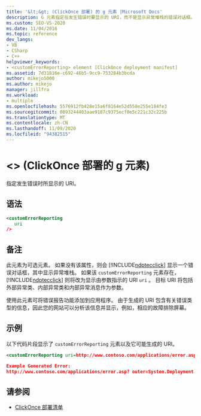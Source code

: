 ```yaml
---
title: '&lt;&gt; (ClickOnce 部署) 的 g 元素 |Microsoft Docs'
description: G 元素指定在发生错误时要显示的 URI，而不是显示异常堆栈的错误对话框。
ms.custom: SEO-VS-2020
ms.date: 11/04/2016
ms.topic: reference
dev_langs:
- VB
- CSharp
- C++
helpviewer_keywords:
- <customErrorReporting> element [ClickOnce deployment manifest]
ms.assetid: 7d31816e-c692-46b5-9cc9-753284b3bcda
author: mikejo5000
ms.author: mikejo
manager: jillfra
ms.workload:
- multiple
ms.openlocfilehash: 5576912fb428e15a6f8164e52d558e255e184fe3
ms.sourcegitcommit: 0893244403aae9187c9375ecf0e5c221c32c225b
ms.translationtype: MT
ms.contentlocale: zh-CN
ms.lasthandoff: 11/09/2020
ms.locfileid: "94382515"
---
```

# <a name="ltcustomerrorreportinggt-element-clickonce-deployment"></a>&lt;&gt; (ClickOnce 部署的 g 元素) 
指定发生错误时所显示的 URI。

## <a name="syntax"></a>语法

```xml
<customErrorReporting
   uri
/>
```

## <a name="remarks"></a>备注
 此元素为可选元素。 如果没有该属性，则会 [!INCLUDE[ndptecclick](../deployment/includes/ndptecclick_md.md)] 显示一个错误对话框，其中显示异常堆栈。 如果该 `customErrorReporting` 元素存在， [!INCLUDE[ndptecclick](../deployment/includes/ndptecclick_md.md)] 则将改为显示由参数指示的 URI `uri` 。 目标 URI 将包括外部异常类、内部异常类和内部异常消息作为参数。

 使用此元素可将错误报告功能添加到应用程序。 由于生成的 URI 包含有关错误类型的信息，因此您的网站可以分析该信息并显示，例如，相应的故障排除屏幕。

## <a name="example"></a>示例
 以下代码片段显示了 `customErrorReporting` 元素以及它可能生成的 URI。

```xml
<customErrorReporting uri=http://www.contoso.com/applications/error.asp />

Example Generated Error:
http://www.contoso.com/applications/error.asp? outer=System.Deployment.Application.InvalidDeploymentException&&inner=System.Deployment.Application.InvalidDeploymentException&&msg=The%20application%20manifest%20is%20signed,%20but%20the%20deployment%20manifest%20is%20unsigned.%20Both%20manifests%20must%20be%20either%20signed%20or%20unsigned.
```

## <a name="see-also"></a>请参阅
- [ClickOnce 部署清单](../deployment/clickonce-deployment-manifest.md)